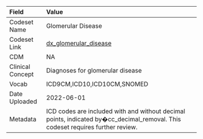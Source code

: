 |Field            |Value                                                                                                                          |
|:----------------|:------------------------------------------------------------------------------------------------------------------------------|
|Codeset Name     |Glomerular Disease                                                                                                             |
|Codeset Link     |[dx_glomerular_disease](https://github.com/PEDSnet/Variable-Dictionary/blob/main/condition/dx_glomerular_disease.csv)          |
|CDM              |NA                                                                                                                             |
|Clinical Concept |Diagnoses for glomerular disease                                                                                               |
|Vocab            |ICD9CM,ICD10,ICD10CM,SNOMED                                                                                                    |
|Date Uploaded    |2022-06-01                                                                                                                     |
|Metadata         |ICD codes are included with and without decimal points, indicated by�cc_decimal_removal. This codeset requires further review. |
